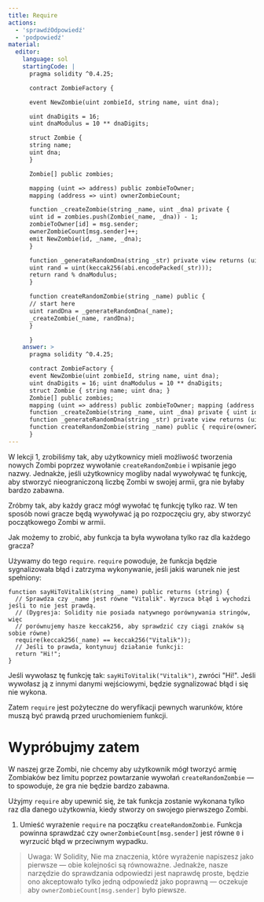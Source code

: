 ```yaml
---
title: Require
actions:
  - 'sprawdźOdpowiedź'
  - 'podpowiedź'
material:
  editor:
    language: sol
    startingCode: |
      pragma solidity ^0.4.25;

      contract ZombieFactory {

      event NewZombie(uint zombieId, string name, uint dna);

      uint dnaDigits = 16;
      uint dnaModulus = 10 ** dnaDigits;

      struct Zombie {
      string name;
      uint dna;
      }

      Zombie[] public zombies;

      mapping (uint => address) public zombieToOwner;
      mapping (address => uint) ownerZombieCount;

      function _createZombie(string _name, uint _dna) private {
      uint id = zombies.push(Zombie(_name, _dna)) - 1;
      zombieToOwner[id] = msg.sender;
      ownerZombieCount[msg.sender]++;
      emit NewZombie(id, _name, _dna);
      }

      function _generateRandomDna(string _str) private view returns (uint) {
      uint rand = uint(keccak256(abi.encodePacked(_str)));
      return rand % dnaModulus;
      }

      function createRandomZombie(string _name) public {
      // start here
      uint randDna = _generateRandomDna(_name);
      _createZombie(_name, randDna);
      }

      }
    answer: >
      pragma solidity ^0.4.25;

      contract ZombieFactory {
      event NewZombie(uint zombieId, string name, uint dna);
      uint dnaDigits = 16; uint dnaModulus = 10 ** dnaDigits;
      struct Zombie { string name; uint dna; }
      Zombie[] public zombies;
      mapping (uint => address) public zombieToOwner; mapping (address => uint) ownerZombieCount;
      function _createZombie(string _name, uint _dna) private { uint id = zombies.push(Zombie(_name, _dna)) - 1; zombieToOwner[id] = msg.sender; ownerZombieCount[msg.sender]++; emit NewZombie(id, _name, _dna); }
      function _generateRandomDna(string _str) private view returns (uint) { uint rand = uint(keccak256(abi.encodePacked(_str))); return rand % dnaModulus; }
      function createRandomZombie(string _name) public { require(ownerZombieCount[msg.sender] == 0); uint randDna = _generateRandomDna(_name); _createZombie(_name, randDna); }
      }
---
```


W lekcji 1, zrobiliśmy tak, aby użytkownicy mieli możliwość tworzenia nowych Zombi poprzez wywołanie `createRandomZombie` i wpisanie jego nazwy. Jednakże, jeśli użytkownicy mogliby nadal wywoływać tę funkcję, aby stworzyć nieograniczoną liczbę Zombi w swojej armii, gra nie byłaby bardzo zabawna.

Zróbmy tak, aby każdy gracz mógł wywołać tę funkcję tylko raz. W ten sposób nowi gracze będą wywoływać ją po rozpoczęciu gry, aby stworzyć początkowego Zombi w armii.

Jak możemy to zrobić, aby funkcja ta była wywołana tylko raz dla każdego gracza?

Używamy do tego `require`. `require` powoduje, że funkcja będzie sygnalizowała błąd i zatrzyma wykonywanie, jeśli jakiś warunek nie jest spełniony:

    function sayHiToVitalik(string _name) public returns (string) {
      // Sprawdza czy _name jest równe "Vitalik". Wyrzuca błąd i wychodzi jeśli to nie jest prawdą.
      // (Dygresja: Solidity nie posiada natywnego porównywania stringów, więc
      // porównujemy hasze keccak256, aby sprawdzić czy ciągi znaków są sobie równe)
      require(keccak256(_name) == keccak256("Vitalik"));
      // Jeśli to prawda, kontynuuj działanie funkcji:
      return "Hi!";
    }
    

Jeśli wywołasz tę funkcję tak: `sayHiToVitalik("Vitalik")`, zwróci "Hi!". Jeśli wywołasz ją z innymi danymi wejściowymi, będzie sygnalizować błąd i się nie wykona.

Zatem `require` jest pożyteczne do weryfikacji pewnych warunków, które muszą być prawdą przed uruchomieniem funkcji.

# Wypróbujmy zatem

W naszej grze Zombi, nie chcemy aby użytkownik mógł tworzyć armię Zombiaków bez limitu poprzez powtarzanie wywołań `createRandomZombie` — to spowoduje, że gra nie będzie bardzo zabawna.

Użyjmy `require` aby upewnić się, że tak funkcja zostanie wykonana tylko raz dla danego użytkownia, kiedy stworzy on swojego pierwszego Zombi.

1. Umieść wyrażenie `require` na początku `createRandomZombie`. Funkcja powinna sprawdzać czy `ownerZombieCount[msg.sender]` jest równe `0` i wyrzucić błąd w przeciwnym wypadku.

> Uwaga: W Solidity, Nie ma znaczenia, które wyrażenie napiszesz jako pierwsze — obie kolejności są równoważne. Jednakże, nasze narzędzie do sprawdzania odpowiedzi jest naprawdę proste, będzie ono akceptowało tylko jedną odpowiedź jako poprawną — oczekuje aby `ownerZombieCount[msg.sender]` było piewsze.